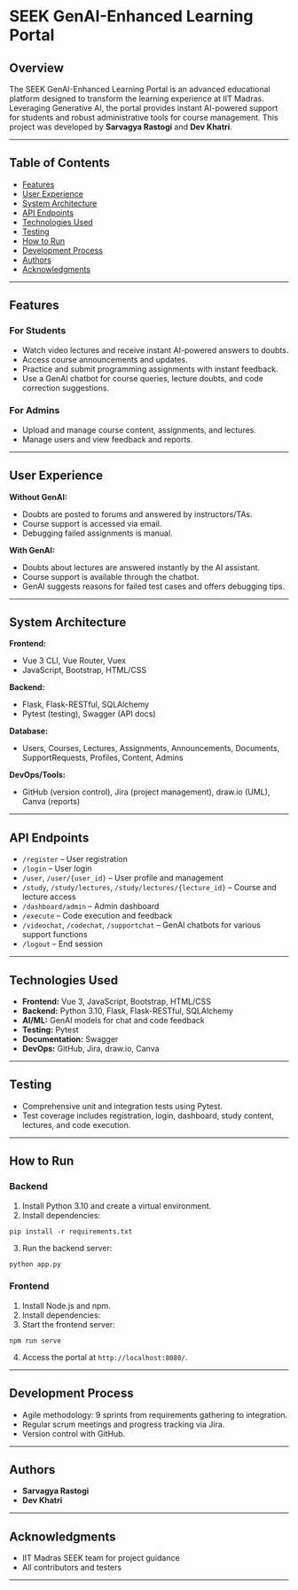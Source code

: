 # SEEK GenAI-Enhanced Learning Portal

## Overview

The SEEK GenAI-Enhanced Learning Portal is an advanced educational platform designed to transform the learning experience at IIT Madras. Leveraging Generative AI, the portal provides instant AI-powered support for students and robust administrative tools for course management. This project was developed by **Sarvagya Rastogi** and **Dev Khatri**.

---

## Table of Contents

- [Features](#features)
- [User Experience](#user-experience)
- [System Architecture](#system-architecture)
- [API Endpoints](#api-endpoints)
- [Technologies Used](#technologies-used)
- [Testing](#testing)
- [How to Run](#how-to-run)
- [Development Process](#development-process)
- [Authors](#authors)
- [Acknowledgments](#acknowledgments)

---

## Features

### For Students
- Watch video lectures and receive instant AI-powered answers to doubts.
- Access course announcements and updates.
- Practice and submit programming assignments with instant feedback.
- Use a GenAI chatbot for course queries, lecture doubts, and code correction suggestions.

### For Admins
- Upload and manage course content, assignments, and lectures.
- Manage users and view feedback and reports.

---

## User Experience

**Without GenAI:**  
- Doubts are posted to forums and answered by instructors/TAs.
- Course support is accessed via email.
- Debugging failed assignments is manual.

**With GenAI:**  
- Doubts about lectures are answered instantly by the AI assistant.
- Course support is available through the chatbot.
- GenAI suggests reasons for failed test cases and offers debugging tips.

---

## System Architecture

**Frontend:**  
- Vue 3 CLI, Vue Router, Vuex  
- JavaScript, Bootstrap, HTML/CSS

**Backend:**  
- Flask, Flask-RESTful, SQLAlchemy  
- Pytest (testing), Swagger (API docs)

**Database:**  
- Users, Courses, Lectures, Assignments, Announcements, Documents, SupportRequests, Profiles, Content, Admins

**DevOps/Tools:**  
- GitHub (version control), Jira (project management), draw.io (UML), Canva (reports)

---

## API Endpoints

- `/register` – User registration
- `/login` – User login
- `/user`, `/user/{user_id}` – User profile and management
- `/study`, `/study/lectures`, `/study/lectures/{lecture_id}` – Course and lecture access
- `/dashboard/admin` – Admin dashboard
- `/execute` – Code execution and feedback
- `/videochat`, `/codechat`, `/supportchat` – GenAI chatbots for various support functions
- `/logout` – End session

---

## Technologies Used

- **Frontend:** Vue 3, JavaScript, Bootstrap, HTML/CSS
- **Backend:** Python 3.10, Flask, Flask-RESTful, SQLAlchemy
- **AI/ML:** GenAI models for chat and code feedback
- **Testing:** Pytest
- **Documentation:** Swagger
- **DevOps:** GitHub, Jira, draw.io, Canva

---

## Testing

- Comprehensive unit and integration tests using Pytest.
- Test coverage includes registration, login, dashboard, study content, lectures, and code execution.

---

## How to Run

### Backend
1. Install Python 3.10 and create a virtual environment.
2. Install dependencies:
```
pip install -r requirements.txt
```
3. Run the backend server:
```
python app.py
```

### Frontend
1. Install Node.js and npm.
2. Install dependencies:
3. Start the frontend server:
```
npm run serve
```
4. Access the portal at `http://localhost:8080/`.

---

## Development Process

- Agile methodology: 9 sprints from requirements gathering to integration.
- Regular scrum meetings and progress tracking via Jira.
- Version control with GitHub.

---

## Authors

- **Sarvagya Rastogi**
- **Dev Khatri**

---

## Acknowledgments

- IIT Madras SEEK team for project guidance
- All contributors and testers

---

